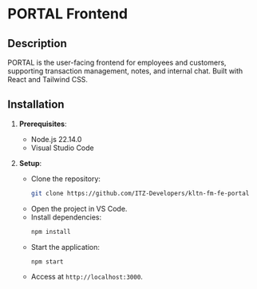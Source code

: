 # PORTAL Frontend

## Description
PORTAL is the user-facing frontend for employees and customers, supporting transaction management, notes, and internal chat. Built with React and Tailwind CSS.

## Installation
1. **Prerequisites**:
   - Node.js 22.14.0
   - Visual Studio Code

2. **Setup**:
   - Clone the repository:  
     ```bash
     git clone https://github.com/ITZ-Developers/kltn-fm-fe-portal
     ```
   - Open the project in VS Code.
   - Install dependencies:  
     ```bash
     npm install
     ```
   - Start the application:  
     ```bash
     npm start
     ```
   - Access at `http://localhost:3000`.